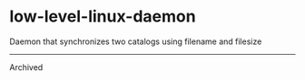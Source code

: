 # low-level-linux-daemon
Daemon that synchronizes two catalogs using filename and filesize

---
Archived
